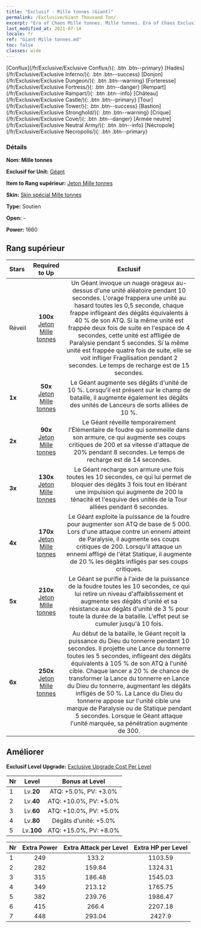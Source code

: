 ```yaml
---
title: "Exclusif - Mille tonnes (Giant)"
permalink: /Exclusive/Giant Thousand Ton/
excerpt: "Era of Chaos Mille tonnes. Mille tonnes. Era of Chaos Exclusif Mille tonnes. Géant Exclusif."
last_modified_at: 2021-07-14
locale: fr
ref: "Giant Mille tonnes.md"
toc: false
classes: wide
---
```

 [Conflux](/fr/Exclusive/Exclusive Conflux/){: .btn .btn--primary} [Hadès](/fr/Exclusive/Exclusive Inferno/){: .btn .btn--success} [Donjon](/fr/Exclusive/Exclusive Dungeon/){: .btn .btn--warning} [Forteresse](/fr/Exclusive/Exclusive Fortress/){: .btn .btn--danger} [Rempart](/fr/Exclusive/Exclusive Rampart/){: .btn .btn--info} [Château](/fr/Exclusive/Exclusive Castle/){: .btn .btn--primary} [Tour](/fr/Exclusive/Exclusive Tower/){: .btn .btn--success} [Bastion](/fr/Exclusive/Exclusive Stronghold/){: .btn .btn--warning} [Crique](/fr/Exclusive/Exclusive Cove/){: .btn .btn--danger} [Armée neutre](/fr/Exclusive/Exclusive Neutral Army/){: .btn .btn--info} [Nécropole](/fr/Exclusive/Exclusive Necropolis/){: .btn .btn--primary} 

### Détails
 **Nom: Mille tonnes** 

 **Exclusif for Unit:** [Géant](/fr/units/Giant/) 

 **Item to Rang supérieur:** [Jeton Mille tonnes](/ItemsFR/con_988/)

 **Skin:** [Skin spécial Mille tonnes](/ItemsFR/con_656/)

 **Type:** Soutien

 **Open:** -

 **Power:** 1660

## Rang supérieur

  |     Stars    |  Required to Up | Exclusif |
  |:-------------|:---------------:|:---------------:|
  |  Réveil  | **100x** [Jeton Mille tonnes](/ItemsFR/con_988/) | Un Géant invoque un nuage orageux au-dessus d'une unité aléatoire pendant 10 secondes. L'orage frappera une unité au hasard toutes les 0,5 seconde, chaque frappe infligeant des dégâts équivalents à 40 % de son ATQ. Si la même unité est frappée deux fois de suite en l'espace de 4 secondes, cette unité est affligée de Paralysie pendant 5 secondes. Si la même unité est frappée quatre fois de suite, elle se voit infliger Fragilisation pendant 2 secondes. Le temps de recharge est de 15 secondes. |
  | **1x** <i class="fas fa-star"/> | **50x** [Jeton Mille tonnes](/ItemsFR/con_988/) | Le Géant augmente ses dégâts d'unité de 10 %. Lorsqu'il est présent sur le champ de bataille, il augmente également les dégâts des unités de Lanceurs de sorts alliées de 10 %. |
  | **2x** <i class="fas fa-star"/> | **90x** [Jeton Mille tonnes](/ItemsFR/con_988/) | Le Géant réveille temporairement l'Élémentaire de foudre qui sommeille dans son armure, ce qui augmente ses coups critiques de 200 et sa vitesse d'attaque de 20% pendant 8 secondes. Le temps de recharge est de 14 secondes. |
  | **3x** <i class="fas fa-star"/> | **130x** [Jeton Mille tonnes](/ItemsFR/con_988/) | Le Géant recharge son armure une fois toutes les 10 secondes, ce qui lui permet de bloquer des dégâts 3 fois tout en libérant une impulsion qui augmente de 200 la ténacité et l'esquive des unités de la Tour alliées pendant 6 secondes. |
  | **4x** <i class="fas fa-star"/> | **170x** [Jeton Mille tonnes](/ItemsFR/con_988/) | Le Géant exploite la puissance de la foudre pour augmenter son ATQ de base de 5 000. Lors d'une attaque contre un ennemi atteint de Paralysie, il augmente ses coups critiques de 200. Lorsqu'il attaque un ennemi affligé de l'état Statique, il augmente de 20 % les dégâts infligés par ses coups critiques. |
  | **5x** <i class="fas fa-star"/> | **210x** [Jeton Mille tonnes](/ItemsFR/con_988/) | Le Géant se purifie à l'aide de la puissance de la foudre toutes les 10 secondes, ce qui lui retire un niveau d'affaiblissement et augmente ses dégâts d'unité et sa résistance aux dégâts d'unité de 3 % pour toute la durée de la bataille. L'effet peut se cumuler jusqu'à 10 fois. |
  | **6x** <i class="fas fa-star"/> | **250x** [Jeton Mille tonnes](/ItemsFR/con_988/) | Au début de la bataille, le Géant reçoit la puissance du Dieu du tonnerre pendant 10 secondes. Il projette une Lance du tonnerre toutes les 5 secondes, infligeant des dégâts équivalents à 105 % de son ATQ à l'unité cible. Chaque lancer a 20 % de chance de transformer la Lance du tonnerre en Lance du Dieu du tonnerre, augmentant les dégâts infligés de 50 %. La Lance du Dieu du tonnerre appose sur l'unité cible une marque de Paralysie ou de Statique pendant 5 secondes. Lorsque le Géant attaque l'unité marquée, sa pénétration augmente de 300. |


## Améliorer
 **Exclusif Level Upgrade:** [Exclusive Upgrade Cost Per Level](/Exclusive/ExclusiveUpgradeCostPerLevel/)

  |  Nr  |   Level  | Bonus at Level |
  |:-----|:--------:|:--------------:|
  | 1 | Lv.**20** | ATQ: +5.0%, PV: +3.0% |
  | 2 | Lv.**40** | ATQ: +10.0%, PV: +5.0% |
  | 3 | Lv.**60** | ATQ: +10.0%, PV: +5.0% |
  | 4 | Lv.**80** | Dégâts d'unité: +5.0% |
  | 5 | Lv.**100** | ATQ: +15.0%, PV: +8.0% |


  |  Nr  |  Extra Power | Extra Attack per Level | Extra HP per Level |
  |:-----|:--------:|:--------:|:--------:|
  | 1 | 249 | 133.2 | 1103.59 |
  | 2 | 282 | 159.84 | 1324.31 |
  | 3 | 315 | 186.48 | 1545.03 |
  | 4 | 349 | 213.12 | 1765.75 |
  | 5 | 382 | 239.76 | 1986.47 |
  | 6 | 415 | 266.4 | 2207.18 |
  | 7 | 448 | 293.04 | 2427.9 |


